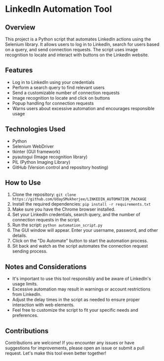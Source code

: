 # LinkedIn Automation Tool

## Overview
This project is a Python script that automates LinkedIn actions using the Selenium library. It allows users to log in to LinkedIn, search for users based on a query, and send connection requests. The script uses image recognition to locate and interact with buttons on the LinkedIn website.

## Features
- Log in to LinkedIn using your credentials
- Perform a search query to find relevant users
- Send a customizable number of connection requests
- Image recognition to locate and click on buttons
- Popup handling for connection requests
- Warns users about excessive automation and encourages responsible usage

## Technologies Used
- Python
- Selenium WebDriver
- tkinter (GUI framework)
- pyautogui (Image recognition library)
- PIL (Python Imaging Library)
- GitHub (Version control and repository hosting)

## How to Use
1. Clone the repository: `git clone https://github.com/UdaySMukherjee/LINKEDIN_AUTOMATION_PACKAGE`
2. Install the required dependencies: `pip install -r requirements.txt`
3. Make sure you have the Chrome browser installed.
4. Set your LinkedIn credentials, search query, and the number of connection requests in the script.
5. Run the script: `python automation_script.py`
6. The GUI window will appear. Enter your username, password, and other details.
7. Click on the "Do Automate" button to start the automation process.
8. Sit back and watch as the script automates the connection request sending process.

## Notes and Considerations
- It's important to use this tool responsibly and be aware of LinkedIn's usage limits.
- Excessive automation may result in warnings or account restrictions from LinkedIn.
- Adjust the delay times in the script as needed to ensure proper interaction with web elements.
- Feel free to customize the script to fit your specific needs and preferences.

## Contributions
Contributions are welcome! If you encounter any issues or have suggestions for improvements, please open an issue or submit a pull request. Let's make this tool even better together!
